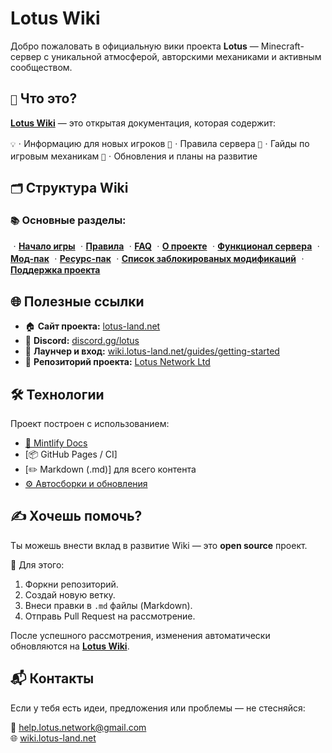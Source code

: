 # Lotus Wiki

Добро пожаловать в официальную вики проекта **Lotus** — Minecraft-сервер с уникальной атмосферой, авторскими механиками и активным сообществом.

## `📖` Что это?

[**Lotus Wiki**](https://wiki.lotus-land.net) — это открытая документация, которая содержит:

`💡`ㆍИнформацию для новых игроков
`📜`ㆍПравила сервера
`🧭`ㆍГайды по игровым механикам
`🚀`ㆍОбновления и планы на развитие

## `🗂` Структура Wiki

### `📚` Основные разделы:
ㆍ[**Начало игры**](https://wiki.lotus-land.net/start/how)
ㆍ[**Правила**](https://wiki.lotus-land.net/start/rules)
ㆍ[**FAQ**](https://wiki.lotus-land.net/start/faq)
ㆍ[**О проекте**](https://wiki.lotus-land.net/info/about)
ㆍ[**Функционал сервера**](https://wiki.lotus-land.net/info/functions)
ㆍ[**Мод-пак**](https://wiki.lotus-land.net/info/mods)
ㆍ[**Ресурс-пак**](https://wiki.lotus-land.net/info/resourcepack)
ㆍ[**Список заблокированых модификаций**](https://wiki.lotus-land.net/info/block)
ㆍ[**Поддержка проекта**](https://wiki.lotus-land.net/support-project/lotus)

## 🌐 Полезные ссылки

- 🏠 **Сайт проекта:** [lotus-land.net](https://lotus-land.net)
- 💬 **Discord:** [discord.gg/lotus](https://discord.gg/lotus)
- 🧾 **Лаунчер и вход:** [wiki.lotus-land.net/guides/getting-started](https://wiki.lotus-land.net/guides/getting-started)
- 🔗 **Репозиторий проекта:** [Lotus Network Ltd](https://github.com/Lotus-Network-Ltd)

## 🛠 Технологии

Проект построен с использованием:
- [📘 Mintlify Docs](https://mintlify.com/)
- [📦 GitHub Pages / CI]
- [✏️ Markdown (.md)] для всего контента
- [⚙️ Автосборки и обновления](https://github.com/Lotus-Network-Ltd/Lotus-Wiki/actions)

## ✍️ Хочешь помочь?

Ты можешь внести вклад в развитие Wiki — это **open source** проект.

🔧 Для этого:
1. Форкни репозиторий.
2. Создай новую ветку.
3. Внеси правки в `.md` файлы (Markdown).
4. Отправь Pull Request на рассмотрение.

После успешного рассмотрения, изменения автоматически обновляются на [**Lotus Wiki**](https://wiki.lotus-land.net).

## 📬 Контакты

Если у тебя есть идеи, предложения или проблемы — не стесняйся:

📧 help.lotus.network@gmail.com  
🌐 [wiki.lotus-land.net](https://wiki.lotus-land.net)  
